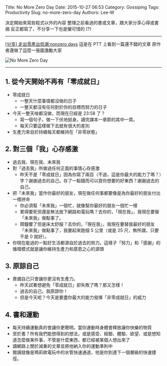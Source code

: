 Title: No More Zero Day
Date: 2015-10-27 06:53
Category: Gossiping
Tags: Productivity
Slug: no-more-zero-day
Authors: Lee-W

決定開始來寫些程式以外的內容
整理之前看過的書或文章，跟大家分享心得或書摘
反正都寫了，不分享一下也是蠻可惜的 (?)

<!--more-->

---

[[分享] 走出零產出低潮:nonzero days](https://www.ptt.cc/bbs/t-management/M.1399297547.A.A5E.html)
這是在 PTT 上看到一篇還不錯的文章
原作者還做了這麼一張圖激勵大家

![No More Zero Day](http://i.imgur.com/Eqf9wO1.png)

---

## 1. 從今天開始不再有「零成就日」

* 零成就日
    * 一整天什麼事情都沒做的日子
    * 一整天都沒有任何對於你的目標而努力的日子
* 今天一整天啥都沒做，而現在已經是 23:58 了？
    * 寫一個句子。做一下伏地挺身。讀完課本一章節的其中一頁。
    * 每天只要這樣做下去就有很大的差別
* 生產力來自於持續每天都維持在「非零狀態」

## 2. 對三個「我」心存感激

* 過去我、現在我、未來我
* 對「過去我」所做過任何正面的事情心存感激
    * 昨天不是「零成就日」因為你寫了兩百（不過，這是你最大的能力了嗎？）字？謝謝過去的自己。存了一點錢而可以買你想要的好東西？謝謝過去的自己。
* 把「未來我」當作你最好的朋友，現在做任何事都要像是為你最好的朋友付出一樣拼命
    * 你必須幫「未來我」一個忙，就像幫你最好的朋友一個忙一樣
    * 累得要死但還是無法放下網路和電玩嗎？去你的，「現在我」，我現在要替「未來我」做點事了。
    * 鬧鐘響了但是床太舒服？去你的，「現在我」，我現在要替我最好的朋友「未來我」做點事了，我要起來跑個 5 公里（或是 25 尺，無所謂，只要不是 0 就好）。
* 你現在能過的一點好生活都源自於過去的努力。這樣子「努力」和「感謝」的循環模式就是讓你維持生產力和感恩之心的源頭

## 3. 原諒自己

* 責備自己只會讓你更沒有生產力。
    * 昨天試著想避免「零成就日」卻失敗了嗎？那又怎樣！
    * 過去的自己。我原諒你！
    * 但是今天呢？今天是要盡你最大的能力發揮「非零成就日」的威力

## 4. 書和運動

* 每天持續運動真的會讓你更聰明。當你運動時身體會釋放讓你快樂的物質
* 至於書？所有我們能想得到的想法，或是感受、經驗、體驗、欲望、或是想知道怎麼做某件事，不管是什麼東西，都已經被某個人想出來了
* 讀網路上關於減重的文章並將他納入你的運動準則中
* 閱讀就像是瑪莉歐電玩中的水管快速通道，他是你到達下一個層級的快速捷徑。
